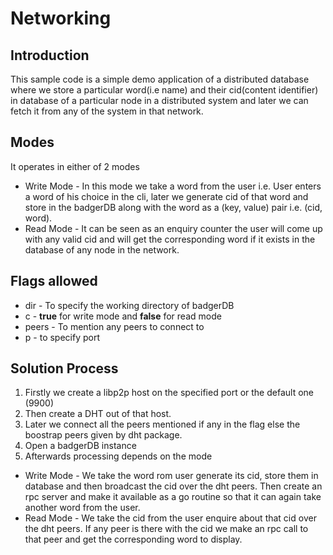 # Networking

## Introduction
This sample code is a simple demo application of a distributed database where we store a particular word(i.e name) and their cid(content identifier) in database
of a particular node in a distributed system and later we can fetch it from any of the system in that network.

## Modes
It operates in either of 2 modes
* Write Mode -
In this mode we take a word from the user i.e. User enters a word of his choice in the cli, later we generate cid of that word and store in the badgerDB along
with the word as a (key, value) pair i.e. (cid, word).
* Read Mode -
It can be seen as an enquiry counter the user will come up with any valid cid and will get the corresponding word if it exists in the database of any node in the network.

## Flags allowed
* dir - To specify the working directory of badgerDB
* c - **true** for write mode and **false** for read mode
* peers - To mention any peers to connect to
* p - to specify port

## Solution Process
1. Firstly we create a libp2p host on the specified port or the default one (9900)
2. Then create a DHT out of that host. 
3. Later we connect all the peers mentioned if any in the flag else the boostrap peers given by dht package.
4. Open a badgerDB instance
5. Afterwards processing depends on the mode
* Write Mode - We take the word rom user generate its cid, store them in database and then broadcast the cid over the dht peers. Then create an rpc server and make it available 
as a go routine so that it can again take another word from the user.
* Read Mode - We take the cid from the user enquire about that cid over the dht peers. If any peer is there with the cid we make an rpc call to that peer and get the corresponding
word to display.
